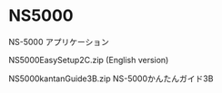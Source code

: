# NS5000
 NS-5000 アプリケーション

 NS5000EasySetup2C.zip  (English version)

 NS5000kantanGuide3B.zip NS-5000かんたんガイド3B
